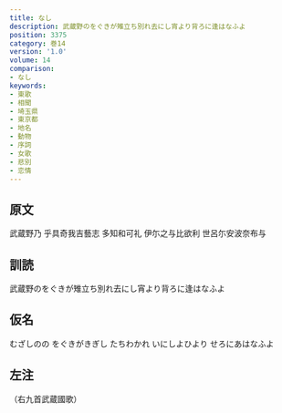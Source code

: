 ```yaml
---
title: なし
description: 武蔵野のをぐきが雉立ち別れ去にし宵より背ろに逢はなふよ
position: 3375
category: 巻14
version: '1.0'
volume: 14
comparison:
- なし
keywords:
- 東歌
- 相聞
- 埼玉県
- 東京都
- 地名
- 動物
- 序詞
- 女歌
- 悲別
- 恋情
---
```


## 原文

武蔵野乃 乎具奇我吉藝志 多知和可礼 伊尓之与比欲利 世呂尓安波奈布与

## 訓読

武蔵野のをぐきが雉立ち別れ去にし宵より背ろに逢はなふよ

## 仮名

むざしのの をぐきがきぎし たちわかれ いにしよひより せろにあはなふよ

## 左注

（右九首武蔵國歌）
